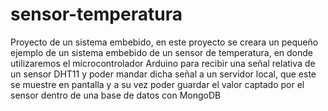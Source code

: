 # sensor-temperatura
Proyecto de un sistema embebido, en este proyecto se creara un pequeño ejemplo de un sistema embebido de un sensor de temperatura, en donde utilizaremos el microcontrolador Arduino para recibir una señal relativa de un sensor DHT11 y poder mandar dicha señal a un servidor local, que este se muestre en pantalla y a su vez poder guardar el valor captado por el sensor dentro de una base de datos con MongoDB
